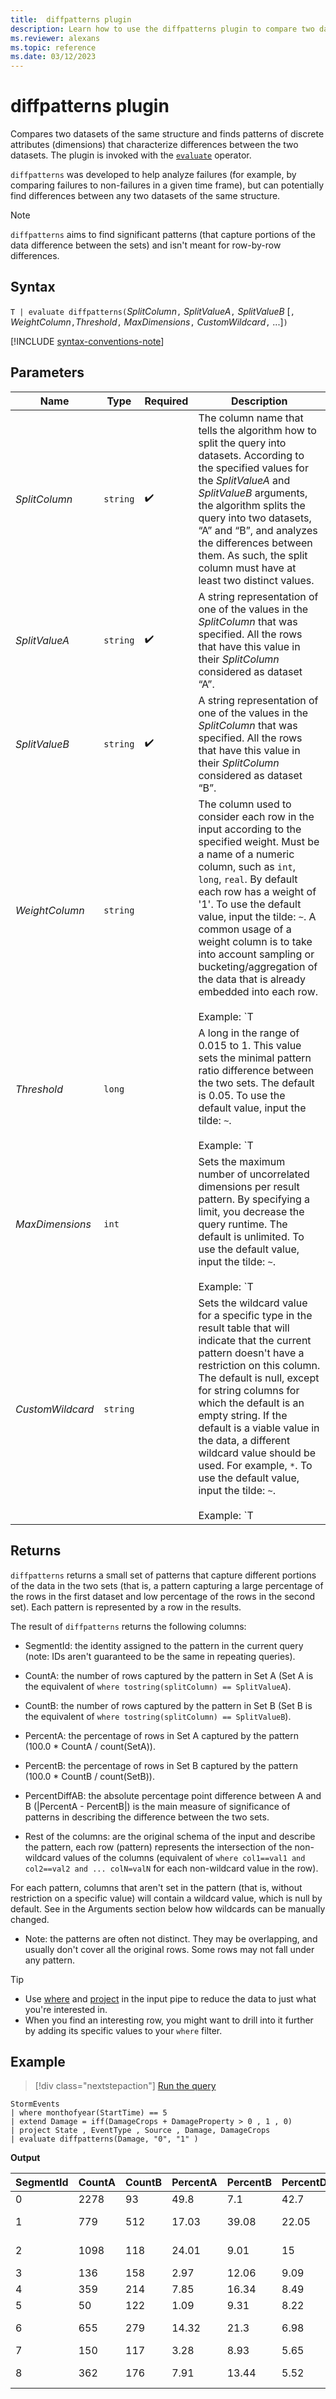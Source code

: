 ```yaml
---
title:  diffpatterns plugin
description: Learn how to use the diffpatterns plugin to compare two datasets of the same structure to find the differences between the two datasets. 
ms.reviewer: alexans
ms.topic: reference
ms.date: 03/12/2023
---
```

# diffpatterns plugin

Compares two datasets of the same structure and finds patterns of discrete attributes (dimensions) that characterize differences between the two datasets. The plugin is invoked with the [`evaluate`](evaluate-operator.md) operator.

`diffpatterns` was developed to help analyze failures (for example, by comparing failures to non-failures in a given time frame), but can potentially find differences between any two datasets of the same structure.

> [!NOTE]
> `diffpatterns` aims to find significant patterns (that capture portions of the data difference between the sets) and isn't meant for row-by-row differences.

## Syntax

`T | evaluate diffpatterns(`*SplitColumn*`,` *SplitValueA*`,` *SplitValueB* [`,` *WeightColumn*`,`*Threshold*`,` *MaxDimensions*`,` *CustomWildcard*`,` ...]`)`

[!INCLUDE [syntax-conventions-note](../../includes/syntax-conventions-note.md)]

## Parameters

|Name|Type|Required|Description|
|--|--|--|--|
|*SplitColumn*| `string` | :heavy_check_mark:|The column name that tells the algorithm how to split the query into datasets. According to the specified values for the *SplitValueA* and *SplitValueB* arguments, the algorithm splits the query into two datasets, “A” and “B”, and analyzes the differences between them. As such, the split column must have at least two distinct values.|
|*SplitValueA*| `string` | :heavy_check_mark:|A string representation of one of the values in the *SplitColumn* that was specified. All the rows that have this value in their *SplitColumn* considered as dataset “A”.|
|*SplitValueB*| `string` | :heavy_check_mark:|A string representation of one of the values in the *SplitColumn* that was specified. All the rows that have this value in their *SplitColumn* considered as dataset “B”.|
|*WeightColumn*| `string` ||The column used to consider each row in the input according to the specified weight. Must be a name of a numeric column, such as `int`, `long`, `real`. By default each row has a weight of '1'. To use the default value, input the tilde: `~`. A common usage of a weight column is to take into account sampling or bucketing/aggregation of the data that is already embedded into each row.<br/><br/>Example: `T | extend splitColumn= iff(request_responseCode == 200, "Success" , "Failure") | evaluate diffpatterns(splitColumn, "Success","Failure", sample_Count)`|
|*Threshold*| `long` ||A long in the range of 0.015 to 1. This value sets the minimal pattern ratio difference between the two sets. The default is 0.05. To use the default value, input the tilde: `~`.<br/><br/>Example:  `T | extend splitColumn = iff(request-responseCode == 200, "Success" , "Failure") | evaluate diffpatterns(splitColumn, "Success","Failure", "~", 0.04)`|
|*MaxDimensions*| `int` ||Sets the maximum number of uncorrelated dimensions per result pattern. By specifying a limit, you decrease the query runtime. The default is unlimited. To use the default value, input the tilde: `~`.<br/><br/>Example:  `T | extend splitColumn = iff(request-responseCode == 200, "Success" , "Failure") | evaluate diffpatterns(splitColumn, "Success","Failure", "~", "~", 3)`|
|*CustomWildcard*| `string` ||Sets the wildcard value for a specific type in the result table that will indicate that the current pattern doesn't have a restriction on this column. The default is null, except for string columns for which the default is an empty string. If the default is a viable value in the data, a different wildcard value should be used. For example, `*`. To use the default value, input the tilde: `~`.<br/><br/>Example: `T | extend splitColumn = iff(request-responseCode == 200, "Success" , "Failure") | evaluate diffpatterns(splitColumn, "Success","Failure", "~", "~", "~", int(-1), double(-1), long(0), datetime(1900-1-1))`|

## Returns

`diffpatterns` returns a small set of patterns that capture different portions of the data in the two sets (that is, a pattern capturing a large percentage of the rows in the first dataset and low percentage of the rows in the second set). Each pattern is represented by a row in the results.

The result of `diffpatterns` returns the following columns:

* SegmentId: the identity assigned to the pattern in the current query (note: IDs aren't guaranteed to be the same in repeating queries).

* CountA: the number of rows captured by the pattern in Set A (Set A is the equivalent of `where tostring(splitColumn) == SplitValueA`).

* CountB: the number of rows captured by the pattern in Set B (Set B is the equivalent of `where tostring(splitColumn) == SplitValueB`).

* PercentA: the percentage of rows in Set A captured by the pattern (100.0 * CountA / count(SetA)).

* PercentB: the percentage of rows in Set B captured by the pattern (100.0 * CountB / count(SetB)).

* PercentDiffAB: the absolute percentage point difference between A and B (|PercentA - PercentB|) is the main measure of significance of patterns in describing the difference between the two sets.

* Rest of the columns: are the original schema of the input and describe the pattern, each row (pattern) represents the intersection of the non-wildcard values of the columns (equivalent of `where col1==val1 and col2==val2 and ... colN=valN` for each non-wildcard value in the row).

For each pattern, columns that aren't set in the pattern (that is, without restriction on a specific value) will contain a wildcard value, which is null by default. See in the Arguments section below how wildcards can be manually changed.

* Note: the patterns are often not distinct. They may be overlapping, and usually don't cover all the original rows. Some rows may not fall under any pattern.

> [!TIP]
>
> * Use [where](./where-operator.md) and [project](./project-operator.md) in the input pipe to reduce the data to just what you're interested in.
> * When you find an interesting row, you might want to drill into it further by adding its specific values to your `where` filter.

## Example

> [!div class="nextstepaction"]
> <a href="https://dataexplorer.azure.com/clusters/help/databases/Samples?query=H4sIAAAAAAAAAzVNvQ6CYAzcfYoLE0QHGBxxUXcTeIEvUATj95NSUBIf3n6gQ9u79npXiWd7ncnJiN0Hr56YYL2T3ncLGU4rMSz1YClDWeKoGnoLuRYXY82dUGLounQjZ/ZhxP53uikjlgUn5Dig0Moz/Q/sH9QI1FlIl2t6vYSIKz9xE8Fm8Z+rcYyezXOKX62GBiNC7Mb0r03yRFuRIPsCQuCK6dYAAAA=" target="_blank">Run the query</a>

```kusto
StormEvents 
| where monthofyear(StartTime) == 5
| extend Damage = iff(DamageCrops + DamageProperty > 0 , 1 , 0)
| project State , EventType , Source , Damage, DamageCrops
| evaluate diffpatterns(Damage, "0", "1" )
```

**Output**

|SegmentId|CountA|CountB|PercentA|PercentB|PercentDiffAB|State|EventType|Source|DamageCrops|
|---|---|---|---|---|---|---|---|---|---|
|0|2278|93|49.8|7.1|42.7||Hail||0|
|1|779|512|17.03|39.08|22.05||Thunderstorm Wind|||
|2|1098|118|24.01|9.01|15|||Trained Spotter|0|
|3|136|158|2.97|12.06|9.09|||Newspaper||
|4|359|214|7.85|16.34|8.49||Flash Flood|||
|5|50|122|1.09|9.31|8.22|IOWA||||
|6|655|279|14.32|21.3|6.98|||Law Enforcement||
|7|150|117|3.28|8.93|5.65||Flood|||
|8|362|176|7.91|13.44|5.52|||Emergency Manager||
